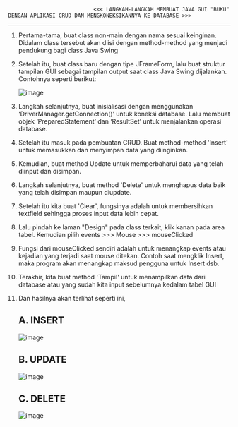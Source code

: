                                <<< LANGKAH-LANGKAH MEMBUAT JAVA GUI "BUKU" DENGAN APLIKASI CRUD DAN MENGKONEKSIKANNYA KE DATABASE >>>
---------------------------------------------------------------------------------------------------------------------------------------------------------------------------------------

1. 	Pertama-tama, buat class non-main dengan nama sesuai keinginan. Didalam class tersebut akan diisi dengan method-method yang menjadi pendukung bagi class Java Swing
2. 	Setelah itu, buat class baru dengan tipe JFrameForm, lalu buat struktur tampilan GUI sebagai tampilan output saat class Java Swing dijalankan. Contohnya seperti berikut:


   	 ![image](https://github.com/user-attachments/assets/8d9588b0-7b0b-46b5-a99b-6edfe897267a)


4. 	Langkah selanjutnya, buat inisialisasi dengan menggunakan ‘DriverManager.getConnection()’ untuk koneksi database. Lalu membuat objek ‘PreparedStatement’ dan ‘ResultSet’ untuk menjalankan operasi database. 
5. 	Setelah itu masuk pada pembuatan CRUD. Buat method-method 'Insert' untuk memasukkan dan menyimpan data yang diinginkan.
6.  Kemudian, buat method Update untuk memperbaharui data yang telah diinput dan disimpan.
7. 	Langkah selanjutnya, buat method 'Delete' untuk menghapus data baik yang telah disimpan maupun diupdate.
8.  Setelah itu kita buat 'Clear', fungsinya adalah untuk membersihkan textfield sehingga proses input data lebih cepat. 
9.  Lalu pindah ke laman "Design" pada class terkait, klik kanan pada area tabel. Kemudian pilih events >>> Mouse >>> mouseClicked
10. Fungsi dari mouseClicked sendiri adalah untuk menangkap events atau kejadian yang terjadi saat mouse ditekan. Contoh saat mengklik Insert, maka program akan menangkap maksud pengguna untuk Insert dsb.
11. Terakhir, kita buat method 'Tampil' untuk menampilkan data dari database atau yang sudah kita input sebelumnya kedalam tabel GUI
12. Dan hasilnya akan terlihat seperti ini,


    A. INSERT
    -------------


    ![image](https://github.com/user-attachments/assets/7b680890-ee7b-49a5-b4f2-e85444f114a0)



    B. UPDATE
    ------------


    ![image](https://github.com/user-attachments/assets/4dccd8fc-a11d-40dd-9fc0-1f93f423a488)



    C. DELETE
    -----------


    ![image](https://github.com/user-attachments/assets/7048bd87-4b89-4bc5-99b3-873c98445576)



    



































